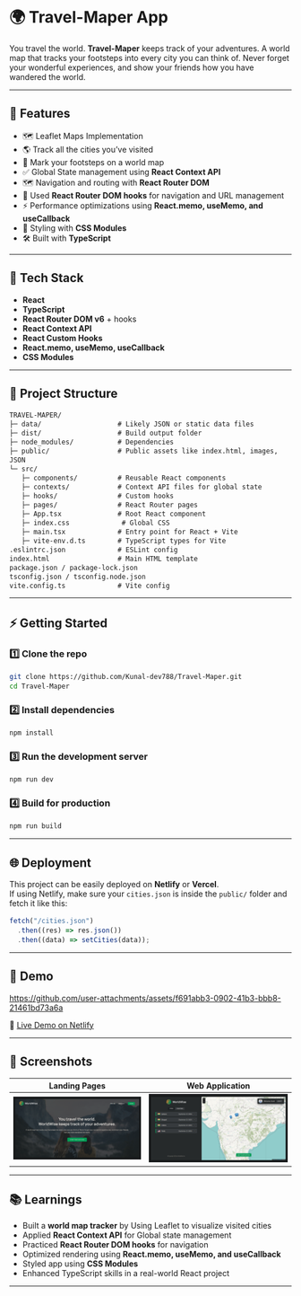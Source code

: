 # 🌍 Travel-Maper App

You travel the world. **Travel-Maper** keeps track of your adventures. A world map that tracks your footsteps into every city you can think of. Never forget your wonderful experiences, and show your friends how you have wandered the world.

---

## 🚀 Features

- 🗺️ Leaflet Maps Implementation
- 🌎 Track all the cities you’ve visited
- 📍 Mark your footsteps on a world map
- ✅ Global State management using **React Context API**
- 🗺️ Navigation and routing with **React Router DOM**
- 🔗 Used **React Router DOM hooks** for navigation and URL management
- ⚡ Performance optimizations using **React.memo, useMemo, and useCallback**
- 🎨 Styling with **CSS Modules**
- 🛠️ Built with **TypeScript**

---

## 🧰 Tech Stack

- **React**
- **TypeScript**
- **React Router DOM v6** + hooks 
- **React Context API**
- **React Custom Hooks**
- **React.memo, useMemo, useCallback**
- **CSS Modules**

---

## 📂 Project Structure

```
TRAVEL-MAPER/
├─ data/                   # Likely JSON or static data files
├─ dist/                   # Build output folder
├─ node_modules/           # Dependencies
├─ public/                 # Public assets like index.html, images, JSON
└─ src/
   ├─ components/          # Reusable React components
   ├─ contexts/            # Context API files for global state
   ├─ hooks/               # Custom hooks
   ├─ pages/               # React Router pages
   ├─ App.tsx              # Root React component
   ├─ index.css             # Global CSS
   ├─ main.tsx             # Entry point for React + Vite
   ├─ vite-env.d.ts        # TypeScript types for Vite
.eslintrc.json             # ESLint config
index.html                 # Main HTML template
package.json / package-lock.json
tsconfig.json / tsconfig.node.json
vite.config.ts             # Vite config
```

---

## ⚡ Getting Started

### 1️⃣ Clone the repo

```bash
git clone https://github.com/Kunal-dev788/Travel-Maper.git
cd Travel-Maper
```

### 2️⃣ Install dependencies

```bash
npm install
```

### 3️⃣ Run the development server

```bash
npm run dev
```

### 4️⃣ Build for production

```bash
npm run build
```

---

## 🌐 Deployment

This project can be easily deployed on **Netlify** or **Vercel**.\
If using Netlify, make sure your `cities.json` is inside the `public/` folder and fetch it like this:

```ts
fetch("/cities.json")
  .then((res) => res.json())
  .then((data) => setCities(data));
```

---

## 🎥 Demo

https://github.com/user-attachments/assets/f691abb3-0902-41b3-bbb8-21461bd73a6a

🔗 [Live Demo on Netlify](https://travel-maper.netlify.app)

---

## 📸 Screenshots

| Landing Pages | Web Application | 
| ------------- | --------------- |
| ![Start](/public/screenshots/Landing.png) | ![Quiz](/public/screenshots/Application.png) |                       

---

## 📚 Learnings

- Built a **world map tracker** by Using Leaflet to visualize visited cities
- Applied **React Context API** for Global state management
- Practiced **React Router DOM hooks** for navigation
- Optimized rendering using **React.memo, useMemo, and useCallback**
- Styled app using **CSS Modules**
- Enhanced TypeScript skills in a real-world React project

---


